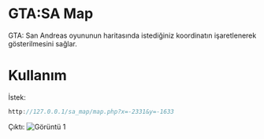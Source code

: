 # GTA:SA Map

GTA: San Andreas oyununun haritasında istediğiniz koordinatın işaretlenerek gösterilmesini sağlar.

# Kullanım

İstek:<br>
````c#
http://127.0.0.1/sa_map/map.php?x=-2331&y=-1633
````
Çıktı:
![Görüntü 1](https://www.upload.ee/image/12156723/Screenshot_1.png)